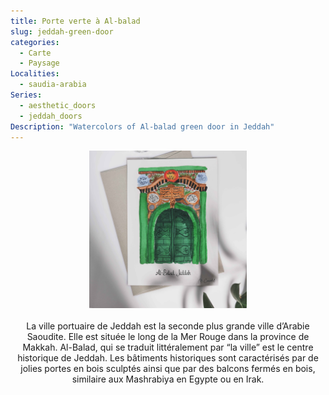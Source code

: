 ```yaml
---
title: Porte verte à Al-balad
slug: jeddah-green-door
categories:
  - Carte
  - Paysage
Localities: 
  - saudia-arabia
Series:
  - aesthetic_doors
  - jeddah_doors
Description: "Watercolors of Al-balad green door in Jeddah"
---
```

<center>
<img alt="[Watercolors of Al-balad door in Jeddah" src="carte_jeddah_green_door_featured-image.jpg" width=50%> 
<br>
<br>
La ville portuaire de Jeddah est la seconde plus grande ville d’Arabie Saoudite. Elle est située le long de la Mer Rouge dans la province de Makkah. Al-Balad, qui se traduit littéralement par “la ville” est le centre historique de Jeddah. Les bâtiments historiques sont caractérisés par de jolies portes en bois sculptés ainsi que par des balcons fermés en bois, similaire aux Mashrabiya en Egypte ou en Irak. 
<br>
<br>

</center>